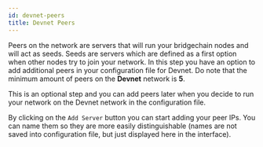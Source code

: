 ```yaml
---
id: devnet-peers
title: Devnet Peers
---
```


Peers on the network are servers that will run your bridgechain nodes and will act as seeds. Seeds are servers which are defined as a first option when other nodes try to join your network. In this step you have an option to add additional peers in your configuration file for Devnet. Do note that the minimum amount of peers on the **Devnet** network is **5**.

This is an optional step and you can add peers later when you decide to run your network on the Devnet network in the configuration file.

By clicking on the `Add Server` button you can start adding your peer IPs. You can name them so they are more easily distinguishable (names are not saved into configuration file, but just displayed here in the interface).
